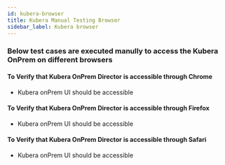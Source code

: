 ```yaml
---
id: kubera-browser
title: Kubera Manual Testing Browser
sidebar_label: Kubera browser
---
```


### Below test cases are executed manully to access the Kubera OnPrem on different browsers 


#### To Verify that Kubera OnPrem Director is accessible through Chrome 
- Kubera onPrem UI should be accessible 


#### To Verify that Kubera OnPrem Director is accessible through Firefox 
- Kubera onPrem UI should be accessible 


#### To Verify that Kubera OnPrem Director is accessible through Safari
- Kubera onPrem UI should be accessible 
